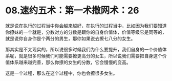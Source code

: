 # 08.速约五术：第一术撒网术：26

就是说在执行的过程当中你会越来越好，在执行的过程当中，比如因为我们要知道你撩妹的一个就是，分数对方的分数是跟你的自身价值体，价值等级它是同等的，就是说你自身你是个两分的男生，那你如果说去撩七八分的女生。

那其实是不太现实的，所以说很多时候我们为什么要提升，我们自身的一个价值体系呢，就是很多时候我们可能需要撩更高分的女生，所以说我们需要把自身这个价值体系越来越完善，那么你撩的女生的分数，它会慢慢的变高。

这是一个过程，那么在这个过程中，你也会撩很多女生。